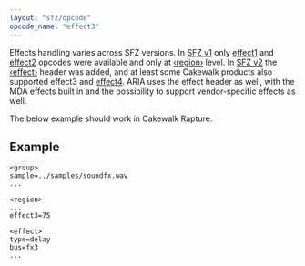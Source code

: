 ```yaml
---
layout: "sfz/opcode"
opcode_name: "effect3"
---
```

Effects handling varies across SFZ versions. In [SFZ v1](/misc/sfz1) only [effect1](effect1)
and [effect2](effect2) opcodes were available and only at [‹region›](/headers/region) level.
In [SFZ v2](/misc/sfz2) the [‹effect›](/headers/effect) header was added, and at least some Cakewalk
products also supported effect3 and [effect4](effect4). ARIA uses the effect
header as well, with the MDA effects built in and the possibility to
support vendor-specific effects as well.

The below example should work in Cakewalk Rapture.

## Example

```
<group>
sample=../samples/soundfx.wav
...

<region>
...
effect3=75

<effect>
type=delay
bus=fx3
...
```

